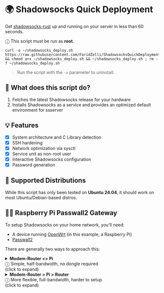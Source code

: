 # 🌍 Shadowsocks Quick Deployment
Get [shadowsocks-rust](https://github.com/shadowsocks/shadowsocks-rust) up and running on your server in less than 60 seconds.
   
ⓘ This script must be run as **root**.
   
  ```
  curl -o ~/shadowsocks_deploy.sh https://raw.githubusercontent.com/FaridZelli/ShadowsocksQuickDeployment/refs/heads/main/shadowsocks_deploy.sh && chmod a+x ~/shadowsocks_deploy.sh && ~/shadowsocks_deploy.sh ; rm -f ~/shadowsocks_deploy.sh
  ```
> Run the script with the `-u` parameter to uninstall.

## 📝 What does this script do?
1. Fetches the latest Shadowsocks release for your hardware
2. Installs Shadowsocks as a service and provides an optimized default environment for ssserver

## 💡 Features

- [X] System architecture and C Library detection
- [X] SSH hardening
- [X] Network optimization via sysctl
- [X] Service unit as non-root user
- [X] Interactive Shadowsocks configuration
- [X] Password generation

## 🐧 Supported Distributions
While this script has only been tested on **Ubuntu 24.04**, it should work on most Ubuntu/Debian-based distros.

## 🧑‍💻 Raspberry Pi Passwall2 Gateway
To setup Shadowsocks on your home network, you'll need:
- A device running [OpenWrt](https://openwrt.org/) (in this example, a Raspberry Pi)
- [Passwall2](https://github.com/xiaorouji/openwrt-passwall2)

There are generally two ways to approach this:

<details><summary><b>Modem-Router <> Pi</b><br>ⓘ Simple, half-bandwidth, no dongle required<br>(click to expand)</summary>

---

1. Install the latest [OpenWrt release](https://openwrt.org/toh/raspberry_pi_foundation/raspberry_pi#installation) on your Raspberry Pi using [Raspberry Pi Imager](https://github.com/raspberrypi/rpi-imager/releases)
- If you're on Linux, resize the root filesystem:
```
# Identify the block device and partition number; e.g. /dev/sdxN
lsblk

# Resize the root partition
cfdisk /dev/sdx

# Update the filesystem
e2fsck -f /dev/sdxN
resize2fs /dev/sdxN
```
2. Directly connect to your Pi using an ethernet cable and login to LuCI at 192.168.1.1
3. Configure the LAN Interface to obtain an IP Address from the primary router
- Network > Interfaces > Lan > Edit > Choose "Static Address"
- Change the device to "eth0"
- Set a valid static IPv4 address and your router's IP as the gateway / DNS
4. Apply changes and connect the Pi to your router  
- If OpenWrt's repositories are blocked, switch to a [mirror](https://openwrt.org/downloads#mirrors) via:  
- System > Software > Configure opkg
5. SSH into your Pi as root using the static IP address:
```
ssh root@192.168.X.X
```
6. Run the following commands:
> Replace `netcologne` with your desired mirror
```
read release arch << EOF
$(. /etc/openwrt_release ; echo ${DISTRIB_RELEASE%.*} $DISTRIB_ARCH)
EOF
for feed in passwall_packages passwall_luci passwall2; do
echo "src/gz $feed https://netcologne.dl.sourceforge.net/project/openwrt-passwall-build/releases/packages-$release/$arch/$feed" >> /etc/opkg/customfeeds.conf
done
```
```
wget -O passwall.pub https://netcologne.dl.sourceforge.net/project/openwrt-passwall-build/passwall.pub && opkg-key add passwall.pub
```
```
opkg update && opkg remove dnsmasq && opkg install dnsmasq-full kmod-nft-tproxy kmod-nft-socket luci-app-passwall2
```
7. Reboot your Pi, configure Shadowsocks and DoH via Services > Passwall2
8. Configure the Raspberry Pi as the default gateway and LAN DNS provider on your router

---

</details>

<details><summary><b>Modem-Router > Pi > Router</b><br>ⓘ More flexible, full-bandwidth, harder to setup<br>(click to expand)</summary>

---

Note: You'll need a USB 3.0 to gigabit ethernet adapter  
[AX88179 adapters](https://openwrt.org/toh/raspberry_pi_foundation/raspberry_pi#adding_a_usb_to_ethernet_adapter) such as the TP-Link UE306 are known to work well

1. Install the latest [OpenWrt release](https://openwrt.org/toh/raspberry_pi_foundation/raspberry_pi#installation) on your Raspberry Pi using [Raspberry Pi Imager](https://github.com/raspberrypi/rpi-imager/releases)
- If you're on Linux, resize the root filesystem:
```
# Identify the block device and partition number; e.g. /dev/sdxN
lsblk

# Resize the root partition
cfdisk /dev/sdx

# Update the filesystem
e2fsck -f /dev/sdxN
resize2fs /dev/sdxN
```
2. Directly connect to your Pi using an ethernet cable and login to LuCI at 192.168.1.1
3. Configure the LAN Interface to obtain an IP Address from the modem-router
- Network > Interfaces > Lan > Edit > Choose "Static Address"
- Change the device to "eth0"
- Set a valid static IPv4 address and your modem-router's IP as the gateway / DNS
4. Apply changes and connect the Pi to your modem-router  
- If OpenWrt's repositories are blocked, switch to a [mirror](https://openwrt.org/downloads#mirrors) via:  
- System > Software > Configure opkg
5. SSH into your Pi as root using the static IP address:
```
ssh root@192.168.X.X
```
6. Run the following commands:
> Replace `netcologne` with your desired mirror
```
read release arch << EOF
$(. /etc/openwrt_release ; echo ${DISTRIB_RELEASE%.*} $DISTRIB_ARCH)
EOF
for feed in passwall_packages passwall_luci passwall2; do
echo "src/gz $feed https://netcologne.dl.sourceforge.net/project/openwrt-passwall-build/releases/packages-$release/$arch/$feed" >> /etc/opkg/customfeeds.conf
done
```
```
wget -O passwall.pub https://netcologne.dl.sourceforge.net/project/openwrt-passwall-build/passwall.pub && opkg-key add passwall.pub
```
```
opkg update && opkg remove dnsmasq && opkg install dnsmasq-full kmod-nft-tproxy kmod-nft-socket luci-app-passwall2
```
- Install the appropiate [kernel module](https://openwrt.org/toh/raspberry_pi_foundation/raspberry_pi#adding_a_usb_to_ethernet_adapter) for your ethernet adapter  
- For example:
```
opkg install kmod-usb-net-asix-ax88179
```
7. Reboot your Pi, configure Shadowsocks and DoH via Services > Passwall2
8. Head back over to Network > Interfaces and create a new interface:
- Name: wan
- Device: eth0
- Type: DHCP Client
9. Verify that everything is detected and working properly. Now, it's time to make the switch:
- Change the "lan" interface device from "eth0" to "eth1", while leaving the gateway blank
- Change the "wan" interface device from "eth1" to "eth0"
  
> If you've done everything correctly, you should be able to save and apply the changes without any warnings
10. Connect the ethernet adapter to your router

---

</details>
